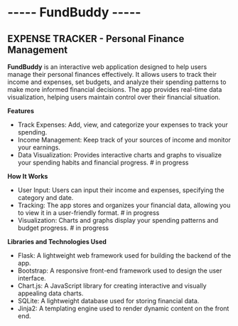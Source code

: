 # **----- FundBuddy -----**
## EXPENSE TRACKER - Personal Finance Management

**FundBuddy** is an interactive web application designed to help users manage their personal finances effectively. It allows users to track their income and expenses, set budgets, and analyze their spending patterns to make more informed financial decisions. The app provides real-time data visualization, helping users maintain control over their financial situation.

**Features**
- Track Expenses: Add, view, and categorize your expenses to track your spending.
- Income Management: Keep track of your sources of income and monitor your earnings.
- Data Visualization: Provides interactive charts and graphs to visualize your spending habits and financial progress. # in progress

**How It Works**
- User Input: Users can input their income and expenses, specifying the category and date.
- Tracking: The app stores and organizes your financial data, allowing you to view it in a user-friendly format. # in progress
- Visualization: Charts and graphs display your spending patterns and budget progress. # in progress

**Libraries and Technologies Used**
- Flask: A lightweight web framework used for building the backend of the app.
- Bootstrap: A responsive front-end framework used to design the user interface.
- Chart.js: A JavaScript library for creating interactive and visually appealing data charts.
- SQLite: A lightweight database used for storing financial data.
- Jinja2: A templating engine used to render dynamic content on the front end.
